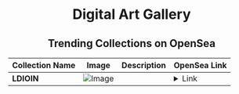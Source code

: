 <div align="center">

# Digital Art Gallery

## Trending Collections on OpenSea

| Collection Name                       | Image                                                                                     | Description                       | OpenSea Link                                                                                          |
|---------------------------------------|-------------------------------------------------------------------------------------------|-----------------------------------|--------------------------------------------------------------------------------------------------------|
| **LDIOIN** | ![Image](https://i.seadn.io/s/raw/files/a9bd80166db845c52623b1a2404420da.jpg?w=500&auto=format?w=200&auto=format) |  | <details><summary>Link</summary>[LDIOIN](https://opensea.io/collection/ldioin-1)</details> |

</div>